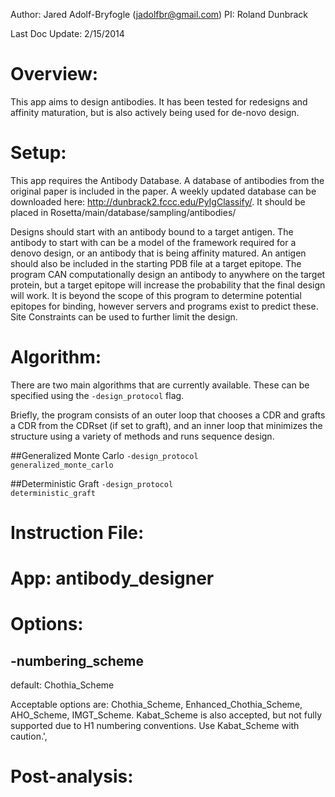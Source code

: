 Author: Jared Adolf-Bryfogle (jadolfbr@gmail.com)
PI: Roland Dunbrack

Last Doc Update: 2/15/2014

# Overview:
This app aims to design antibodies.  It has been tested for redesigns and affinity maturation, but is also actively being used for de-novo design. 

# Setup:
This app requires the Antibody Database.  A database of antibodies from the original paper is included in the paper.  A weekly updated database can be downloaded here: http://dunbrack2.fccc.edu/PyIgClassify/.  It should be placed in Rosetta/main/database/sampling/antibodies/

Designs should start with an antibody bound to a target antigen.  The antibody to start with can be a model of the framework required for a denovo design, or an antibody that is being affinity matured.  An antigen should also be included in the starting PDB file at a target epitope.  The program CAN computationally design an antibody to anywhere on the target protein, but a target epitope will increase the probability that the final design will work.  It is beyond the scope of this program to determine potential epitopes for binding, however servers and programs exist to predict these.  Site Constraints can be used to further limit the design.

# Algorithm:
There are two main algorithms that are currently available.  These can be specified using the <code>-design_protocol</code> flag.

Briefly, the program consists of an outer loop that chooses a CDR and grafts a CDR from the CDRset (if set to graft), and an inner loop that minimizes the structure using a variety of methods and runs sequence design. 

##Generalized Monte Carlo
<code>-design_protocol generalized_monte_carlo</code>


##Deterministic Graft
<code>-design_protocol deterministic_graft</code>

# Instruction File:

# App: antibody_designer


# Options: 
## -numbering_scheme 
default: Chothia_Scheme

Acceptable options are: Chothia_Scheme, Enhanced_Chothia_Scheme, AHO_Scheme, IMGT_Scheme. Kabat_Scheme is also accepted, but not fully supported due to H1 numbering conventions.  Use Kabat_Scheme with caution.',

# Post-analysis: